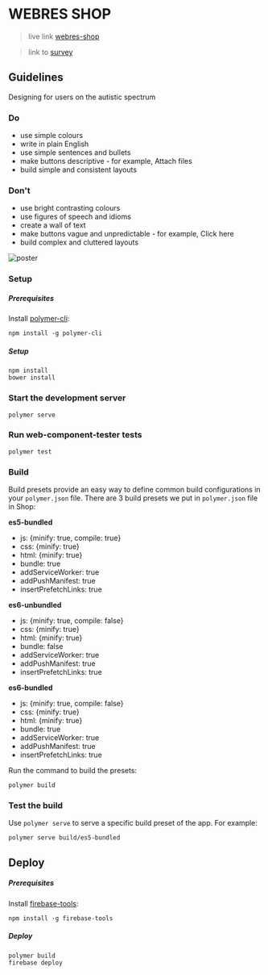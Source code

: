 # WEBRES SHOP

> live link [webres-shop](https://webres-7b761.firebaseapp.com/)

> link to [survey](https://docs.google.com/forms/d/e/1FAIpQLSc7onnU2-EL7SMp5z7Qoh0dc-klvFYUdYEHWvcqAQhHjCUZhA/viewform?usp=sf_link)

## Guidelines

Designing for users on the autistic spectrum

### Do
* use simple colours
* write in plain English
* use simple sentences and bullets
* make buttons descriptive - for example, Attach files
* build simple and consistent layouts
### Don't
* use bright contrasting colours
* use figures of speech and idioms
* create a wall of text
* make buttons vague and unpredictable - for example, Click here
* build complex and cluttered layouts

![poster](https://accessibility.blog.gov.uk/wp-content/uploads/sites/52/2016/09/autistic-spectrum.png)

### Setup

##### Prerequisites

Install [polymer-cli](https://github.com/Polymer/polymer-cli):

    npm install -g polymer-cli


##### Setup
    npm install
    bower install

### Start the development server

    polymer serve

### Run web-component-tester tests

    polymer test

### Build

Build presets provide an easy way to define common build configurations in your `polymer.json` file. There are 3 build presets we put in `polymer.json` file in Shop:

**es5-bundled**

- js: {minify: true, compile: true}
- css: {minify: true}
- html: {minify: true}
- bundle: true
- addServiceWorker: true
- addPushManifest: true
- insertPrefetchLinks: true

**es6-unbundled**

- js: {minify: true, compile: false}
- css: {minify: true}
- html: {minify: true}
- bundle: false
- addServiceWorker: true
- addPushManifest: true
- insertPrefetchLinks: true

**es6-bundled**

- js: {minify: true, compile: false}
- css: {minify: true}
- html: {minify: true}
- bundle: true
- addServiceWorker: true
- addPushManifest: true
- insertPrefetchLinks: true

Run the command to build the presets:

    polymer build

### Test the build

Use `polymer serve` to serve a specific build preset of the app. For example:

    polymer serve build/es5-bundled

## Deploy

##### Prerequisites

Install [firebase-tools](https://github.com/firebase/firebase-tools):

    npm install -g firebase-tools

##### Deploy
    polymer build
    firebase deploy